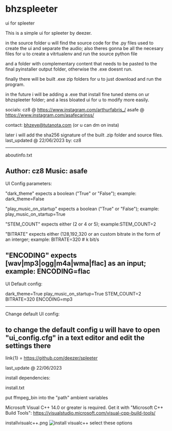 # bhzspleeter
ui for spleeter

This is a simple ui for spleeter by deezer.

in the source folder u will find the source code for the .py files used to create the ui and separate the audio;
also theres gonna be all the necesary files for u to create a vitrtualenv and run the source python file

and a folder with complementary content that needs to be pasted to the final pyinstaller output folder, otherwise the .exe doesnt run.

finally there will be built .exe zip folders for u to just download and run the program.

in the future i will be adding a .exe that install fine tuned stems on ur bhzspleeter folder;
and a less bloated ui for u to modify more easily.

socials:
cz8   @   https://www.instagram.com/arthurfabris_/
asafe @   https://www.instagram.com/asafecarinss/

contact: bhzeye@tutanota.com (or u can dm on insta)


later i will add the sha256 signature of the built .zip folder and source files.
last_updated @ 22/06/2023 by: cz8

__________________________________________________________________________________

aboutinfo.txt

Author: cz8
Music: asafe
---------------------------------
UI Config parameters:

"dark_theme" expects a boolean ("True" or "False"); example: dark_theme=False

"play_music_on_startup" expects a boolean ("True" or "False"); example: play_music_on_startup=True

"STEM_COUNT" expects either (2 or 4 or 5); example:STEM_COUNT=2

"BITRATE" expects either (128,192,320 or an custom bitrate in the form of an interger; example: BITRATE=320 # k bit/s

"ENCODING" expects [wav|mp3|ogg|m4a|wma|flac] as an input; example: ENCODING=flac
---------------------------------
		
UI Default config:

dark_theme=True
play_music_on_startup=True
STEM_COUNT=2
BITRATE=320
ENCODING=mp3

---------------------------------

Change default UI config:
		
to change the default config u will have to open "ui_config.cfg" in a text editor and edit the settings there
---------------------------------
	
link{1} = https://github.com/deezer/spleeter


last_update @ 22/06/2023

install dependencies:

install.txt

put ffmpeg_bin into the "path" ambient variables

Microsoft Visual C++ 14.0 or greater is required. Get it with "Microsoft C++ Build Tools": https://visualstudio.microsoft.com/visual-cpp-build-tools/

installvisualc++.png
![install visualc++](https://github.com/cz-8/bhzspleeter/assets/137376594/379e2616-94ea-46b3-944b-d738a5399c9d)
select these options



